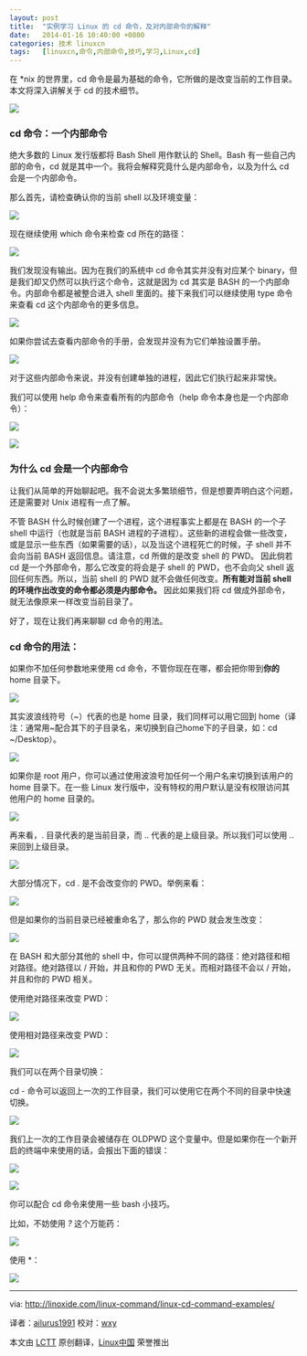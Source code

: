 ```yaml
---
layout: post
title:	"实例学习 Linux 的 cd 命令，及对内部命令的解释"
date:	2014-01-16 10:40:00 +0800 
categories:	技术 linuxcn 
tags:	[linuxcn,命令,内部命令,技巧,学习,Linux,cd]
---
```



在 \*nix 的世界里，cd 命令是最为基础的命令，它所做的是改变当前的工作目录。 本文将深入讲解关于 cd 的技术细节。


![](/Asserts/Images//attachment/album/201401/16/103734o5o3zzo0uo99g2dd.png)


### cd 命令：一个内部命令


绝大多数的 Linux 发行版都将 Bash Shell 用作默认的 Shell。Bash 有一些自己内部的命令，cd 就是其中一个。我将会解释究竟什么是内部命令，以及为什么 cd 会是一个内部命令。


那么首先，请检查确认你的当前 shell 以及环境变量：


![](/Asserts/Images//attachment/album/201401/16/103800b70k4z2zbkyb8ooj.png)


现在继续使用 which 命令来检查 cd 所在的路径：


![](/Asserts/Images//attachment/album/201401/16/103801byt471ff4p1b0fff.png)


我们发现没有输出。因为在我们的系统中 cd 命令其实并没有对应某个 binary，但是我们却又仍然可以执行这个命令，这就是因为 cd 其实是 BASH 的一个内部命令。内部命令都是被整合进入 shell 里面的。接下来我们可以继续使用 type 命令来查看 cd 这个内部命令的更多信息。


![](/Asserts/Images//attachment/album/201401/16/103801adm144kommdd7d1a.png)


如果你尝试去查看内部命令的手册，会发现并没有为它们单独设置手册。


![](/Asserts/Images//attachment/album/201401/16/103802q996q2f89lz6l9c4.png)


对于这些内部命令来说，并没有创建单独的进程，因此它们执行起来非常快。


我们可以使用 help 命令来查看所有的内部命令（help 命令本身也是一个内部命令）：


![](/Asserts/Images//attachment/album/201401/16/1038044744m74e4uq419tq.png)


![](/Asserts/Images//attachment/album/201401/16/103805zqmeortmcbqb9cqc.png)


### 为什么 cd 会是一个内部命令


让我们从简单的开始聊起吧。我不会说太多繁琐细节，但是想要弄明白这个问题，还是需要对 Unix 进程有一点了解。


不管 BASH 什么时候创建了一个进程，这个进程事实上都是在 BASH 的一个子 shell 中运行（也就是当前 BASH 进程的子进程）。这些新的进程会做一些改变，或是显示一些东西（如果需要的话），以及当这个进程死亡的时候，子 shell 并不会向当前 BASH 返回信息。请注意，cd 所做的是改变 shell 的 PWD。 因此倘若 cd 是一个外部命令，那么它改变的将会是子 shell 的 PWD，也不会向父 shell 返回任何东西。所以，当前 shell 的 PWD 就不会做任何改变。**所有能对当前 shell的环境作出改变的命令都必须是内部命令。** 因此如果我们将 cd 做成外部命令，就无法像原来一样改变当前目录了。


好了，现在让我们再来聊聊 cd 命令的用法。


### cd 命令的用法：


如果你不加任何参数地来使用 cd 命令，不管你现在在哪，都会把你带到**你的** home 目录下。


![](/Asserts/Images//attachment/album/201401/16/103806req5xrrmpomz6rfg.png)


其实波浪线符号（~）代表的也是 home 目录，我们同样可以用它回到 home（译注：通常用~配合其下的子目录名，来切换到自己home下的子目录，如：cd ~/Desktop）。


![](/Asserts/Images//attachment/album/201401/16/103807dnc9f25qdmdtzqcc.png)


如果你是 root 用户，你可以通过使用波浪号加任何一个用户名来切换到该用户的 home 目录下。在一些 Linux 发行版中，没有特权的用户默认是没有权限访问其他用户的 home 目录的。


![](/Asserts/Images//attachment/album/201401/16/103808j3qqxrew0een0qfy.png)


再来看，. 目录代表的是当前目录，而 .. 代表的是上级目录。所以我们可以使用 .. 来回到上级目录。


![](/Asserts/Images//attachment/album/201401/16/1038103bkk53llgwhdwx9l.png)


大部分情况下，cd . 是不会改变你的 PWD。举例来看：


![](/Asserts/Images//attachment/album/201401/16/103810hlhhph2l3i1hypd5.png)


但是如果你的当前目录已经被重命名了，那么你的 PWD 就会发生改变：


![](/Asserts/Images//attachment/album/201401/16/1038125r6irjkfb5lrsi4e.png)


在 BASH 和大部分其他的 shell 中，你可以提供两种不同的路径：绝对路径和相对路径。绝对路径以 / 开始，并且和你的 PWD 无关。而相对路径不会以 / 开始，并且和你的 PWD 相关。


使用绝对路径来改变 PWD：


![](/Asserts/Images//attachment/album/201401/16/103813rbbw844y0e4yq7lh.png)


使用相对路径来改变 PWD：


![](/Asserts/Images//attachment/album/201401/16/103814s7lp49090jj88nx4.png)


我们可以在两个目录切换：


cd - 命令可以返回上一次的工作目录，我们可以使用它在两个不同的目录中快速切换。


![](/Asserts/Images//attachment/album/201401/16/103816vvgcjccggontjzjt.png)


我们上一次的工作目录会被储存在 OLDPWD 这个变量中。但是如果你在一个新开启的终端中来使用的话，会报出下面的错误：


![](/Asserts/Images//attachment/album/201401/16/103817dtxd39nd5xsio0tx.png)


![](/Asserts/Images//attachment/album/201401/16/103817dtxd39nd5xsio0tx.png)


你可以配合 cd 命令来使用一些 bash 小技巧。


比如，不妨使用 *?* 这个万能药：


![](/Asserts/Images//attachment/album/201401/16/103818riiysbpb4nyp0b9y.png)


使用 \*：


![](/Asserts/Images//attachment/album/201401/16/103819a4a4js33ys44q4wz.png)




---


via: <http://linoxide.com/linux-command/linux-cd-command-examples/>


译者：[ailurus1991](https://github.com/ailurus1991) 校对：[wxy](https://github.com/wxy)


本文由 [LCTT](https://github.com/LCTT/TranslateProject) 原创翻译，[Linux中国](http://linux.cn/) 荣誉推出
